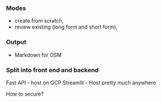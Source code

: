 
### Modes

- create from scratch, 
- review existing (long form and short form),

### Output

- Markdown for OSM

### Split into front end and backend

Fast API - host on GCP
Streamlit - Host pretty much anywhere

How to secure?
